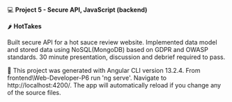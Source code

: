 :computer: **Project 5 - Secure API, JavaScript (backend)**

:hot_pepper: **HotTakes**

Built secure API for a hot sauce review website. Implemented data model and stored data using NoSQL(MongoDB) based on GDPR and OWASP standards. 30 minute presentation, discussion and debrief required to pass.

:link: This project was generated with Angular CLI version 13.2.4. From frontend\Web-Developer-P6 run 'ng serve'. Navigate to http://localhost:4200/. The app will automatically reload if you change any of the source files.





